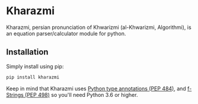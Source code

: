 # Kharazmi

Kharazmi, persian pronunciation of Khwarizmi (al-Khwarizmi, Algorithmi), is an equation parser/calculator module for python.

## Installation

Simply install using pip:

```bash
pip install kharazmi
```

Keep in mind that Kharazmi uses [Python type annotations (PEP 484)](https://www.python.org/dev/peps/pep-0484/), and
[f-Strings (PEP 498)](https://www.python.org/dev/peps/pep-0498/) so you'll need Python 3.6 or higher.
